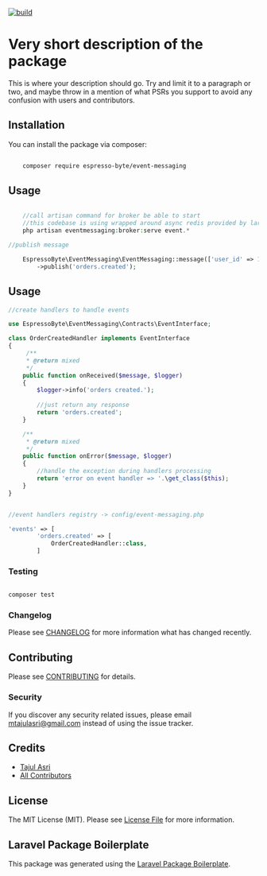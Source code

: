[![build](https://github.com/tajulasri/event-messaging/actions/workflows/build.yml/badge.svg)](https://github.com/tajulasri/event-messaging/actions/workflows/build.yml)

# Very short description of the package

This is where your description should go. Try and limit it to a paragraph or two, and maybe throw in a mention of what PSRs you support to avoid any confusion with users and contributors.

## Installation

You can install the package via composer:

```bash

    composer require espresso-byte/event-messaging

```

## Usage

```php

    //call artisan command for broker be able to start
    //this codebase is using wrapped around async redis provided by laravie/streaming package and event loop by React PHP
    php artisan eventmessaging:broker:serve event.*

```

```php
//publish message

    EspressoByte\EventMessaging\EventMessaging::message(['user_id' => 1,'ordered_items' => []])
        ->publish('orders.created');

```

## Usage

```php
//create handlers to handle events

use EspressoByte\EventMessaging\Contracts\EventInterface;

class OrderCreatedHandler implements EventInterface
{
     /**
     * @return mixed
     */
    public function onReceived($message, $logger)
    {
        $logger->info('orders created.');
        
        //just return any response
        return 'orders.created';
    }

    /**
     * @return mixed
     */
    public function onError($message, $logger)
    {   
        //handle the exception during handlers processing
        return 'error on event handler => '.\get_class($this);
    }
}

```

```php

//event handlers registry -> config/event-messaging.php

'events' => [
        'orders.created' => [
            OrderCreatedHandler::class,
        ]

```


### Testing

```bash

composer test

```

### Changelog

Please see [CHANGELOG](CHANGELOG.md) for more information what has changed recently.

## Contributing

Please see [CONTRIBUTING](CONTRIBUTING.md) for details.

### Security

If you discover any security related issues, please email mtajulasri@gmail.com instead of using the issue tracker.

## Credits

-   [Tajul Asri](https://github.com/tajulasri)
-   [All Contributors](../../contributors)

## License

The MIT License (MIT). Please see [License File](LICENSE.md) for more information.

## Laravel Package Boilerplate

This package was generated using the [Laravel Package Boilerplate](https://laravelpackageboilerplate.com).
